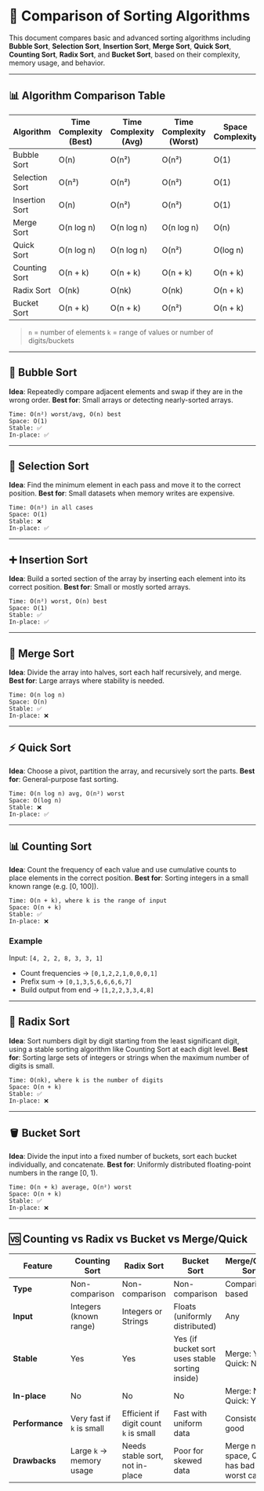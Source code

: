 
# 🧮 Comparison of Sorting Algorithms

This document compares basic and advanced sorting algorithms including **Bubble Sort**, **Selection Sort**, **Insertion Sort**, **Merge Sort**, **Quick Sort**, **Counting Sort**, **Radix Sort**, and **Bucket Sort**, based on their complexity, memory usage, and behavior.

---

## 📊 Algorithm Comparison Table

| Algorithm      | Time Complexity (Best) | Time Complexity (Avg) | Time Complexity (Worst) | Space Complexity | Stable | In-Place |
| -------------- | ---------------------- | --------------------- | ----------------------- | ---------------- | ------ | -------- |
| Bubble Sort    | O(n)                   | O(n²)                 | O(n²)                   | O(1)             | Yes    | Yes      |
| Selection Sort | O(n²)                  | O(n²)                 | O(n²)                   | O(1)             | No     | Yes      |
| Insertion Sort | O(n)                   | O(n²)                 | O(n²)                   | O(1)             | Yes    | Yes      |
| Merge Sort     | O(n log n)             | O(n log n)            | O(n log n)              | O(n)             | Yes    | No       |
| Quick Sort     | O(n log n)             | O(n log n)            | O(n²)                   | O(log n)         | No     | Yes      |
| Counting Sort  | O(n + k)               | O(n + k)              | O(n + k)                | O(n + k)         | Yes    | No       |
| Radix Sort     | O(nk)                  | O(nk)                 | O(nk)                   | O(n + k)         | Yes    | No       |
| Bucket Sort    | O(n + k)               | O(n + k)              | O(n²)                   | O(n + k)         | Yes    | No       |

> `n` = number of elements
> `k` = range of values or number of digits/buckets

---

## 🔁 Bubble Sort

**Idea**: Repeatedly compare adjacent elements and swap if they are in the wrong order.
**Best for**: Small arrays or detecting nearly-sorted arrays.

```text
Time: O(n²) worst/avg, O(n) best  
Space: O(1)  
Stable: ✅  
In-place: ✅  
```

---

## 🔄 Selection Sort

**Idea**: Find the minimum element in each pass and move it to the correct position.
**Best for**: Small datasets when memory writes are expensive.

```text
Time: O(n²) in all cases  
Space: O(1)  
Stable: ❌  
In-place: ✅  
```

---

## ➕ Insertion Sort

**Idea**: Build a sorted section of the array by inserting each element into its correct position.
**Best for**: Small or mostly sorted arrays.

```text
Time: O(n²) worst, O(n) best  
Space: O(1)  
Stable: ✅  
In-place: ✅  
```

---

## 🧬 Merge Sort

**Idea**: Divide the array into halves, sort each half recursively, and merge.
**Best for**: Large arrays where stability is needed.

```text
Time: O(n log n)  
Space: O(n)  
Stable: ✅  
In-place: ❌  
```

---

## ⚡ Quick Sort

**Idea**: Choose a pivot, partition the array, and recursively sort the parts.
**Best for**: General-purpose fast sorting.

```text
Time: O(n log n) avg, O(n²) worst  
Space: O(log n)  
Stable: ❌  
In-place: ✅  
```

---

## 📊 Counting Sort

**Idea**: Count the frequency of each value and use cumulative counts to place elements in the correct position.
**Best for**: Sorting integers in a small known range (e.g. \[0, 100]).

```text
Time: O(n + k), where k is the range of input  
Space: O(n + k)  
Stable: ✅  
In-place: ❌  
```

### Example

Input: `[4, 2, 2, 8, 3, 3, 1]`

* Count frequencies → `[0,1,2,2,1,0,0,0,1]`
* Prefix sum → `[0,1,3,5,6,6,6,6,7]`
* Build output from end → `[1,2,2,3,3,4,8]`

---

## 🧮 Radix Sort

**Idea**: Sort numbers digit by digit starting from the least significant digit, using a stable sorting algorithm like Counting Sort at each digit level.
**Best for**: Sorting large sets of integers or strings when the maximum number of digits is small.

```text
Time: O(nk), where k is the number of digits  
Space: O(n + k)  
Stable: ✅  
In-place: ❌  
```

---

## 🪣 Bucket Sort

**Idea**: Divide the input into a fixed number of buckets, sort each bucket individually, and concatenate.
**Best for**: Uniformly distributed floating-point numbers in the range \[0, 1).

```text
Time: O(n + k) average, O(n²) worst  
Space: O(n + k)  
Stable: ✅  
In-place: ❌  
```

---

## 🆚 Counting vs Radix vs Bucket vs Merge/Quick

| Feature         | Counting Sort             | Radix Sort                            | Bucket Sort                                     | Merge/Quick Sort                            |
| --------------- | ------------------------- | ------------------------------------- | ----------------------------------------------- | ------------------------------------------- |
| **Type**        | Non-comparison            | Non-comparison                        | Non-comparison                                  | Comparison-based                            |
| **Input**       | Integers (known range)    | Integers or Strings                   | Floats (uniformly distributed)                  | Any                                         |
| **Stable**      | Yes                       | Yes                                   | Yes (if bucket sort uses stable sorting inside) | Merge: Yes, Quick: No                       |
| **In-place**    | No                        | No                                    | No                                              | Merge: No, Quick: Yes                       |
| **Performance** | Very fast if `k` is small | Efficient if digit count `k` is small | Fast with uniform data                          | Consistently good                           |
| **Drawbacks**   | Large `k` → memory usage  | Needs stable sort, not in-place       | Poor for skewed data                            | Merge needs space, Quick has bad worst case |

